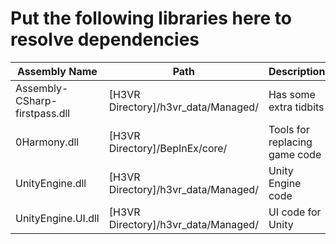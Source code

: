 # Put the following libraries here to resolve dependencies

| Assembly Name                 | Path                                | Description                   |
|-------------------------------|-------------------------------------|-------------------------------|
| Assembly-CSharp-firstpass.dll | [H3VR Directory]/h3vr_data/Managed/ | Has some extra tidbits        |
| 0Harmony.dll                  | [H3VR Directory]/BepInEx/core/      | Tools for replacing game code |
| UnityEngine.dll               | [H3VR Directory]/h3vr_data/Managed/ | Unity Engine code             |
| UnityEngine.UI.dll            | [H3VR Directory]/h3vr_data/Managed/ | UI code for Unity             |
